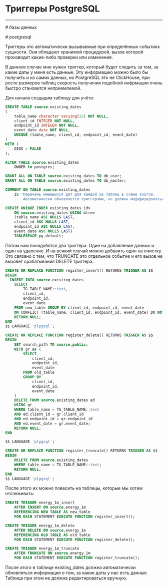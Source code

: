 # Триггеры PostgreSQL

---

\# базы данных

\# postgresql

Триггеры это автоматически вызываемые при определённых событиях сущности.
Они обладают хранимой процедурой, вызов которой производит какие-либо 
проверки или изменения.

В данном случае мне нужен триггер, который будет следить за тем, за какие даты
у меня есть данные. Эту информацию можно было бы получить и из самих данных,
но PostgreSQL это не ClickHouse, при росте размеров таблиц скорость получения 
подобной инфрмации очень быстро становится неприемлемой.

Для начала создадим таблицу для учёта:

```SQL
CREATE TABLE source.existing_dates
(
    table_name character varying(32) NOT NULL,
    client_id INTEGER NOT NULL,
    endpoint_id INTEGER NOT NULL,
    event_date date NOT NULL,
    UNIQUE (table_name, client_id, endpoint_id, event_date)
)
WITH (
    OIDS = FALSE
);

ALTER TABLE source.existing_dates
    OWNER to postgres;

GRANT ALL ON TABLE source.existing_dates TO db_user;
GRANT ALL ON TABLE source.existing_dates TO db_master;

COMMENT ON TABLE source.existing_dates
    IS 'Перечень имеющихся дат для каждой из таблиц в схеме source. 
        Автоматически обновляется триггерами, не должна модифицироваться вручную!';

CREATE UNIQUE INDEX existing_dates_idx
    ON source.existing_dates USING btree
    (table_name ASC NULLS LAST, 
    client_id ASC NULLS LAST,
    endpoint_id ASC NULLS LAST,
    event_date ASC NULLS LAST)
    TABLESPACE pg_default;
```

Потом нам понадобятся два триггера. Один на добавление данных и один на удаление.
И на всякий случай можно добавить один на очистку. Это связано с тем, что
TRUNCATE это отдельное событие и его вызов не вызовет срабатывания DELETE триггера.

```SQL
CREATE OR REPLACE FUNCTION register_insert() RETURNS TRIGGER AS $$
BEGIN
  INSERT INTO source.existing_dates 
    SELECT 
        TG_TABLE_NAME::text, 
        client_id, 
        endpoint_id,
        event_date 
    FROM new_table GROUP BY client_id, endpoint_id, event_date
    ON CONFLICT (table_name, client_id, endpoint_id, event_date) DO NOTHING;
    RETURN NULL;
END
$$ LANGUAGE 'plpgsql';

CREATE OR REPLACE FUNCTION register_delete() RETURNS TRIGGER AS $$
BEGIN
    SET search_path TO source,public;
    WITH gr as (
        SELECT 
            client_id, 
            endpoint_id, 
            event_date 
        FROM old_table 
        GROUP BY 
            client_id, 
            endpoint_id, 
            event_date
    )
	DELETE FROM source.existing_dates ed
	USING gr
    WHERE table_name = TG_TABLE_NAME::text
    AND ed.client_id = gr.client_id
    AND ed.endpoint_id = gr.endpoint_id
	AND ed.event_date = gr.event_date;
    RETURN NULL;
END

$$ LANGUAGE 'plpgsql';

CREATE OR REPLACE FUNCTION register_truncate() RETURNS TRIGGER AS $$
BEGIN
	DELETE FROM source.existing_dates 
    WHERE table_name = TG_TABLE_NAME::text;
    RETURN NULL;
END
$$ LANGUAGE 'plpgsql';
```

После этого их можно повесить на таблицы, которые мы хотим отслеживать:

```SQL
CREATE TRIGGER energy_1m_insert
    AFTER INSERT ON source.energy_1m
    REFERENCING NEW TABLE AS new_table
    FOR EACH STATEMENT EXECUTE FUNCTION register_insert();

CREATE TRIGGER energy_1m_delete
    AFTER DELETE ON source.energy_1m
    REFERENCING OLD TABLE AS old_table
    FOR EACH STATEMENT EXECUTE FUNCTION register_delete();

CREATE TRIGGER energy_1m_truncate
    AFTER TRUNCATE ON source.energy_1m
    FOR EACH STATEMENT EXECUTE FUNCTION register_truncate();
```

После этого в таблице existing_dates должна автоматически обновляться информация
о том, за какие даты у нас есть данные. Таблица при этом не должна редактироваться
вручную.
